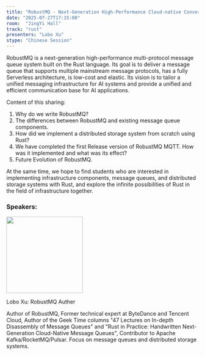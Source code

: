 ```yaml
---
title: "RobustMQ - Next-Generation High-Performance Cloud-native Converged message Queue"
date: "2025-07-27T17:15:00"
room:  "JingYi Hall"
track: "rust"
presenters: "Lobo Xu"
stype: "Chinese Session"
---
```

RobustMQ is a next-generation high-performance multi-protocol message queue system built on the Rust language. Its goal is to deliver a message queue that supports multiple mainstream message protocols, has a fully Serverless architecture, is low-cost and elastic. Its vision is to tailor a unified messaging infrastructure for AI systems and provide a unified and efficient communication base for AI applications.

Content of this sharing:
1. Why do we write RobustMQ?
2. The differences between RobustMQ and existing message queue components.
3. How did we implement a distributed storage system from scratch using Rust?
4. We have completed the first Release version of RobustMQ MQTT. How was it implemented and what was its effect?
5. Future Evolution of RobustMQ.

At the same time, we hope to find students who are interested in implementing infrastructure components, message queues, and distributed storage systems with Rust, and explore the infinite possibilities of Rust in the field of infrastructure together.

### Speakers:


<img src="https://sessionize.com/image/ff6b-400o400o1-TS9gU3SJdBeUuN5vSB4n7y.jpg" width="200" /><br/>

Lobo Xu: RobustMQ Auther

Author of RobustMQ, Former technical expert at ByteDance and Tencent Cloud, Author of the Geek Time columns "47 Lectures on In-depth Disassembly of Message Queues" and "Rust in Practice: Handwritten Next-Generation Cloud-Native Message Queues", Contributor to Apache Kafka/RocketMQ/Pulsar. Focus on message queues and distributed storage systems.